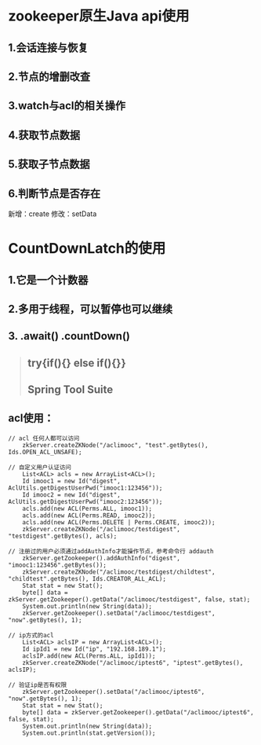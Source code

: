 # zookeeper原生Java api使用
## 1.会话连接与恢复
## 2.节点的增删改查
## 3.watch与acl的相关操作
## 4.获取节点数据
## 5.获取子节点数据
## 6.判断节点是否存在

新增：create
修改：setData

# CountDownLatch的使用
## 1.它是一个计数器
## 2.多用于线程，可以暂停也可以继续
## 3. .await()  .countDown()

>## try{if(){} else if(){}}
>## Spring Tool Suite

## acl使用：

    // acl 任何人都可以访问
        zkServer.createZKNode("/aclimooc", "test".getBytes(), Ids.OPEN_ACL_UNSAFE);

    // 自定义用户认证访问
        List<ACL> acls = new ArrayList<ACL>();
        Id imooc1 = new Id("digest", AclUtils.getDigestUserPwd("imooc1:123456"));
        Id imooc2 = new Id("digest", AclUtils.getDigestUserPwd("imooc2:123456"));
        acls.add(new ACL(Perms.ALL, imooc1));
        acls.add(new ACL(Perms.READ, imooc2));
        acls.add(new ACL(Perms.DELETE | Perms.CREATE, imooc2));
        zkServer.createZKNode("/aclimooc/testdigest", "testdigest".getBytes(), acls);

    // 注册过的用户必须通过addAuthInfo才能操作节点，参考命令行 addauth
        zkServer.getZookeeper().addAuthInfo("digest", "imooc1:123456".getBytes());
        zkServer.createZKNode("/aclimooc/testdigest/childtest", "childtest".getBytes(), Ids.CREATOR_ALL_ACL);
        Stat stat = new Stat();
        byte[] data = zkServer.getZookeeper().getData("/aclimooc/testdigest", false, stat);
        System.out.println(new String(data));
        zkServer.getZookeeper().setData("/aclimooc/testdigest", "now".getBytes(), 1);

    // ip方式的acl
        List<ACL> aclsIP = new ArrayList<ACL>();
        Id ipId1 = new Id("ip", "192.168.189.1");
        aclsIP.add(new ACL(Perms.ALL, ipId1));
        zkServer.createZKNode("/aclimooc/iptest6", "iptest".getBytes(), aclsIP);

    // 验证ip是否有权限
        zkServer.getZookeeper().setData("/aclimooc/iptest6", "now".getBytes(), 1);
        Stat stat = new Stat();
        byte[] data = zkServer.getZookeeper().getData("/aclimooc/iptest6", false, stat);
        System.out.println(new String(data));
        System.out.println(stat.getVersion());
